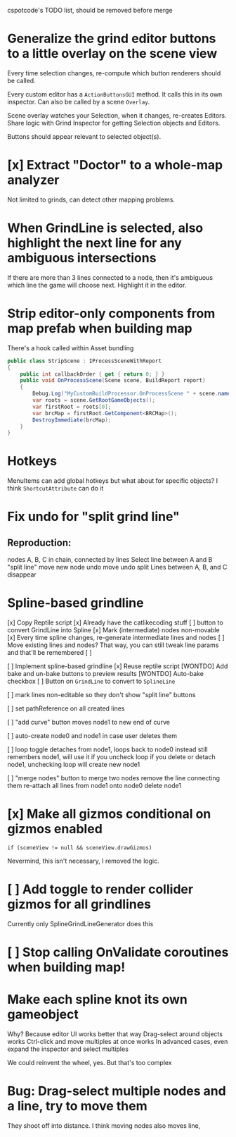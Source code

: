 cspotcode's TODO list, should be removed before merge

# Generalize the grind editor buttons to a little overlay on the scene view

Every time selection changes, re-compute which button renderers should be called.

Every custom editor has a `ActionButtonsGUI` method.
It calls this in its own inspector.
Can also be called by a scene `Overlay`.

Scene overlay watches your Selection, when it changes, re-creates Editors.
Share logic with Grind Inspector for getting Selection objects and Editors.

Buttons should appear relevant to selected object(s).

# [x] Extract "Doctor" to a whole-map analyzer

Not limited to grinds, can detect other mapping problems.

# When GrindLine is selected, also highlight the next line for any ambiguous intersections

If there are more than 3 lines connected to a node, then it's ambiguous which line
the game will choose next.  Highlight it in the editor.

# Strip editor-only components from map prefab when building map

There's a hook called within Asset bundling

```csharp
public class StripScene : IProcessSceneWithReport
{
    public int callbackOrder { get { return 0; } }
    public void OnProcessScene(Scene scene, BuildReport report)
    {
        Debug.Log("MyCustomBuildProcessor.OnProcessScene " + scene.name);
        var roots = scene.GetRootGameObjects();
        var firstRoot = roots[0];
        var brcMap = firstRoot.GetComponent<BRCMap>();
        DestroyImmediate(brcMap);
    }
}
```

# Hotkeys

MenuItems can add global hotkeys
but what about for specific objects?
I think `ShortcutAttribute` can do it

# Fix undo for "split grind line"

## Reproduction:

nodes A, B, C in chain, connected by lines
Select line between A and B
"split line"
move new node
undo move
undo split
Lines between A, B, and C disappear

# Spline-based grindline

[x] Copy Reptile script
[x] Already have the catlikecoding stuff
[ ] button to convert GrindLine into Spline
  [x] Mark (intermediate) nodes non-movable
  [x] Every time spline changes, re-generate intermediate lines and nodes
    [ ] Move existing lines and nodes?  That way, you can still tweak line params and that'll be remembered
[ ]

[ ] Implement spline-based grindline
    [x] Reuse reptile script
    [WONTDO] Add bake and un-bake buttons to preview results
    [WONTDO] Auto-bake checkbox
    [ ] Button on `GrindLine` to convert to `SplineLine`

[ ] mark lines non-editable so they don't show "split line" buttons

[ ] set pathReference on all created lines

[ ] "add curve" button moves node1 to new end of curve

[ ] auto-create node0 and node1 in case user deletes them

[ ] loop toggle detaches from node1, loops back to node0 instead
    still remembers node1, will use it if you uncheck loop
    if you delete or detach node1, unchecking loop will create new node1

[ ] "merge nodes" button to merge two nodes
    remove the line connecting them
    re-attach all lines from node1 onto node0
    delete node1

# [x] Make all gizmos conditional on gizmos enabled

`if (sceneView != null && sceneView.drawGizmos)`

Nevermind, this isn't necessary, I removed the logic.

# [ ] Add toggle to render collider gizmos for all grindlines

Currently only SplineGrindLineGenerator does this

# [ ] Stop calling OnValidate coroutines when building map!

# Make each spline knot its own gameobject

Why? Because editor UI works better that way
Drag-select around objects works
Ctrl-click and move multiples at once works
In advanced cases, even expand the inspector and select multiples

We could reinvent the wheel, yes.  But that's too complex

# Bug: Drag-select multiple nodes and a line, try to move them

They shoot off into distance.  I think moving nodes also moves line, 